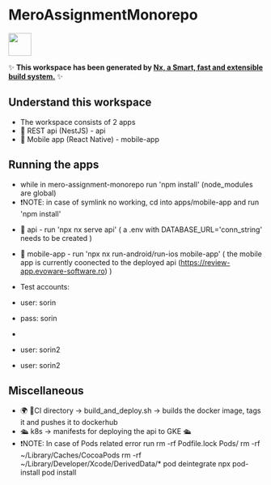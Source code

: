 # MeroAssignmentMonorepo

<a alt="Nx logo" href="https://nx.dev" target="_blank" rel="noreferrer"><img src="https://raw.githubusercontent.com/nrwl/nx/master/images/nx-logo.png" width="45"></a>

✨ **This workspace has been generated by [Nx, a Smart, fast and extensible build system.](https://nx.dev)** ✨

## Understand this workspace

- The workspace consists of 2 apps
- 🐴 REST api (NestJS) - api
- 🐴 Mobile app (React Native) - mobile-app

## Running the apps
* while in mero-assignment-monorepo run 'npm install' (node_modules are global) 
* ❗️NOTE: in case of symlink no working, cd into apps/mobile-app and run 'npm install'

- 🚀 api - run 'npx nx serve api' ( a .env with DATABASE_URL='conn_string' needs to be created )

- 📱 mobile-app - run 'npx nx run-android/run-ios mobile-app' ( the mobile app is currently coonected to the deployed api (https://review-app.evoware-software.ro) )

- Test accounts:
- user: sorin
- pass: sorin
-   
- user: sorin2
- user: sorin2

## Miscellaneous
- 🌍 📱CI directory -> build_and_deploy.sh -> builds the docker image, tags it and pushes it to dockerhub
- 🛳️ k8s -> manifests for deploying the api to GKE 🛳️
- ❗️NOTE:  In case of Pods related error run
           rm -rf Podfile.lock Pods/ 
           rm -rf ~/Library/Caches/CocoaPods
           rm -rf ~/Library/Developer/Xcode/DerivedData/*
           pod deintegrate
           npx pod-install
           pod install